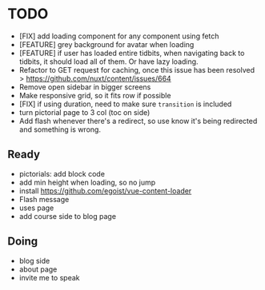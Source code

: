 # TODO

- [FIX] add loading component for any component using fetch
- [FEATURE] grey background for avatar when loading
- [FEATURE] if user has loaded entire tidbits, when navigating back
  to tidbits, it should load all of them. Or have lazy loading.
- Refactor to GET request for caching, once this issue has been resolved > https://github.com/nuxt/content/issues/664
- Remove open sidebar in bigger screens
- Make responsive grid, so it fits row if possible
- [FIX] if using duration, need to make sure `transition` is included
- turn pictorial page to 3 col (toc on side)
- Add flash whenever there's a redirect, so use know it's being redirected and something is wrong.

## Ready

- pictorials: add block code
- add min height when loading, so no jump
- install https://github.com/egoist/vue-content-loader
- Flash message
- uses page
- add course side to blog page

## Doing

- blog side
- about page
- invite me to speak
